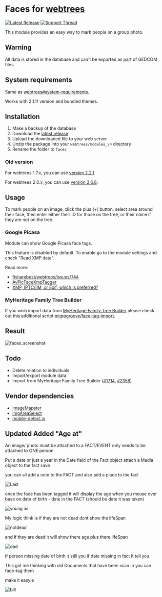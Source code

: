 # Faces for [webtrees](https://www.webtrees.net/)

[![Latest Release](https://img.shields.io/github/release/UksusoFF/webtrees-faces.svg)](https://github.com/UksusoFF/webtrees-faces/releases/latest)
[![Support Thread](https://img.shields.io/badge/support-forum-brightgreen.svg)](https://www.webtrees.net/index.php/en/forum/2-open-discussion/30219-how-to-mark-individuals-on-group-photo)

This module provides an easy way to mark people on a group photo.

## Warning

All data is stored in the database and can't be exported as part of GEDCOM files.

## System requirements
Same as [webtrees#system-requirements](https://github.com/fisharebest/webtrees#system-requirements).

Works with 2.1.11 version and bundled themes.

## Installation
1. Make a backup of the database
1. Download the [latest release](https://github.com/UksusoFF/webtrees-faces/releases/latest)
1. Upload the downloaded file to your web server
1. Unzip the package into your `webtrees/modules_v4` directory
1. Rename the folder to `faces`

### Old version
For webtrees 1.7.x, you can use [version 2.2.1](https://github.com/UksusoFF/webtrees-faces/releases/tag/v2.2.1).

For webtrees 2.0.x, you can use [version 2.6.8](https://github.com/UksusoFF/webtrees-faces/releases/tag/v2.6.8).

## Usage

To mark people on an image, click the plus (+) button, select area around their face, then enter either their ID for those on the tree, or their name if they are not on the tree.

### Google Picasa

Module can show Google Picasa face tags.

This feature is disabled by default. To enable go to the module settings and check "Read XMP data".

Read more:
* [fisharebest/webtrees/issues/744](https://github.com/fisharebest/webtrees/issues/744)
* [AvPicFaceXmpTagger](http://www.anvo-it.de/wiki/avpicfacexmptagger:main)
* [XMP, IPTC/IIM, or Exif; which is preferred?](https://www.carlseibert.com/xmp-iptciim-or-exif-which-is-preferred/)

### MyHeritage Family Tree Builder

If you wish import data from [MyHeritage Family Tree Builder](https://www.myheritage.com/family-tree-builder) please check out this additional script [miqrogroove/face-tag-import](https://github.com/miqrogroove/face-tag-import). 

## Result

![faces_screenshot](https://user-images.githubusercontent.com/1931442/72089915-6be27b00-3326-11ea-9a18-87987a6917cd.png)

## Todo
* Delete relation to individuals
* Import/export module data
* Import from MyHeritage Family Tree Builder ([#1714](https://github.com/fisharebest/webtrees/issues/1714), [#2358](https://github.com/fisharebest/webtrees/issues/2358))

## Vendor dependencies
* [ImageMapster](https://github.com/jamietre/imagemapster) 
* [imgAreaSelect](https://github.com/odyniec/imgareaselect)
* [mobile-detect.js](https://github.com/hgoebl/mobile-detect.js)


## Updated Added "Age at" 

An image/ photo must be attached to a FACT/EVENT only needs to be attached to ONE person

Put a date or just a year in the Date field of the Fact object attach a Media object to the fact save

you can all add a note to the FACT and also add a place to the fact

![Last](https://github.com/MYLE-01/webtrees-faces/assets/4362345/28bb0474-7d0a-4ff4-a730-e66b05fa7b5c)

once the face has been tagged it will display the age when you mouse over base on date of birth - date in the FACT (should be date it was taken)

![young as](https://github.com/MYLE-01/webtrees-faces/assets/4362345/6f1a8d06-68bb-4bb9-88e2-407a8a44ca7b)

My logic think is if they are not dead dont show the lifeSpan

![notdead](https://github.com/MYLE-01/webtrees-faces/assets/4362345/cffce71f-1ae5-44ce-964e-43e1d7a82fdb)

and if they are dead it will show there age plus there lifeSpan

![dad](https://github.com/MYLE-01/webtrees-faces/assets/4362345/6d0597ad-2f9a-4628-b92b-79191853cb30)

if person missing date of birth it still you 
if date missing in fact it tell you

This got me thinking with old Documents that have been scan in you can face-tag them  

make it easyie

![bill](https://github.com/user-attachments/assets/d674d3c3-5e67-44f2-8805-fdcc3af7a65b)


